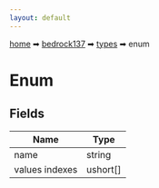 ```yaml
---
layout: default
---
```


[home](/) ➡ [bedrock137](/protocol/bedrock137) ➡ [types](/protocol/bedrock137/types) ➡ enum

# Enum

## Fields

Name | Type
---|---
name | string
values indexes | ushort[]


